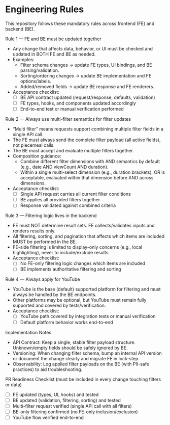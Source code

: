 # Engineering Rules

This repository follows these mandatory rules across frontend (FE) and backend (BE).

Rule 1 — FE and BE must be updated together
- Any change that affects data, behavior, or UI must be checked and updated in BOTH FE and BE as needed.
- Examples:
  - Filter schema changes → update FE types, UI bindings, and BE parsing/validation.
  - Sorting/ordering changes → update BE implementation and FE options/labels.
  - Added/removed fields → update BE response and FE renderers.
- Acceptance checklist:
  - [ ] BE API contract updated (request/response, defaults, validation)
  - [ ] FE types, hooks, and components updated accordingly
  - [ ] End-to-end test or manual verification performed

Rule 2 — Always use multi-filter semantics for filter updates
- “Multi filter” means requests support combining multiple filter fields in a single API call.
- The FE must always send the complete filter payload (all active fields), not piecemeal calls.
- The BE must accept and evaluate multiple filters together.
- Composition guidance:
  - Combine different filter dimensions with AND semantics by default (e.g., date AND viewCount AND duration).
  - Within a single multi-select dimension (e.g., duration brackets), OR is acceptable, evaluated within that dimension before AND across dimensions.
- Acceptance checklist:
  - [ ] Single API request carries all current filter conditions
  - [ ] BE applies all provided filters together
  - [ ] Response validated against combined criteria

Rule 3 — Filtering logic lives in the backend
- FE must NOT determine result sets. FE collects/validates inputs and renders results only.
- All filtering, sorting, and pagination that affects which items are included MUST be performed in the BE.
- FE-side filtering is limited to display-only concerns (e.g., local highlighting), never to include/exclude results.
- Acceptance checklist:
  - [ ] No FE-only filtering logic changes which items are included
  - [ ] BE implements authoritative filtering and sorting

Rule 4 — Always apply for YouTube
- YouTube is the base (default) supported platform for filtering and must always be handled by the BE endpoints.
- Other platforms may be optional, but YouTube must remain fully supported and covered by tests/verification.
- Acceptance checklist:
  - [ ] YouTube path covered by integration tests or manual verification
  - [ ] Default platform behavior works end-to-end

Implementation Notes
- API Contract: Keep a single, stable filter payload structure. Unknown/empty fields should be safely ignored by BE.
- Versioning: When changing filter schema, bump an internal API version or document the change clearly and migrate FE in lock-step.
- Observability: Log applied filter payloads on the BE (with PII-safe practices) to aid troubleshooting.

PR Readiness Checklist (must be included in every change touching filters or data)
- [ ] FE updated (types, UI, hooks) and tested
- [ ] BE updated (validation, filtering, sorting) and tested
- [ ] Multi-filter request verified (single API call with all filters)
- [ ] BE-only filtering confirmed (no FE-only inclusion/exclusion)
- [ ] YouTube flow verified end-to-end